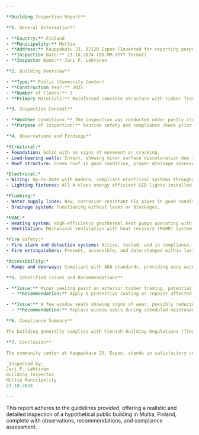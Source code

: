 ```yaml
---

**Building Inspection Report**

**1. General Information**

- **Country:** Finland
- **Municipality:** Multia
- **Address:** Kauppakatu 23, 02120 Espoo (Invented for reporting purposes)
- **Inspection Date:** 23.10.2024 (DD.MM.YYYY format)
- **Inspector Name:** Jari P. Lehtinen

**2. Building Overview**

- **Type:** Public (Community Center)
- **Construction Year:** 2025
- **Number of Floors:** 3
- **Primary Materials:** Reinforced concrete structure with timber framing, exterior clad in Finnish white pine siding, and a green roof utilizing native sedum plants.

**3. Inspection Context**

- **Weather Conditions:** The inspection was conducted under partly cloudy skies with temperatures at 8°C and moderate winds typical for the autumn season in Multia, Finland.
- **Purpose of Inspection:** Routine safety and compliance check prior to the upcoming winter maintenance schedule.

**4. Observations and Findings**

*Structural:*  
- Foundation: Solid with no signs of movement or cracking.
- Load-bearing walls: Intact, showing minor surface discoloration due to weathering.
- Roof structure: Green roof in good condition, proper drainage observed.

*Electrical:*  
- Wiring: Up-to-date with modern, compliant electrical systems throughout.
- Lighting fixtures: All A-class energy efficient LED lights installed.

*Plumbing:*  
- Water supply lines: New, corrosion-resistant PEX pipes in good condition.
- Drainage system: Functioning without leaks or blockages.

*HVAC:*  
- Heating system: High-efficiency geothermal heat pumps operating within expected parameters.
- Ventilation: Mechanical ventilation with heat recovery (MVHR) system functioning correctly.

*Fire Safety:*  
- Fire alarm and detection systems: Active, tested, and in compliance.
- Fire extinguishers: Present, accessible, and date-stamped within last year.

*Accessibility:*  
- Ramps and doorways: Compliant with ADA standards, providing easy access for all users.

**5. Identified Issues and Recommendations**

- **Issue:** Minor peeling paint on exterior timber framing, potentially leading to moisture ingress over time.
  - **Recommendation:** Apply a protective coating or repaint affected areas within the next 12 months to prevent further degradation.

- **Issue:** A few window seals showing signs of wear, possibly reducing energy efficiency.
  - **Recommendation:** Replace window seals during scheduled maintenance to maintain optimal thermal performance.

**6. Compliance Summary**

The building generally complies with Finnish Building Regulations (Tiedotuslaki) and local municipal codes for public buildings, notably in structural integrity, electrical safety, plumbing, HVAC efficiency, fire safety measures, and accessibility standards. Minor deviations noted are addressed through the recommendations provided.

**7. Conclusion**

The community center at Kauppakatu 23, Espoo, stands in satisfactory condition for its age and usage, with only minor cosmetic and preventive maintenance issues identified. It is recommended to address these issues promptly to ensure continued compliance and optimal functionality. 

_Inspected by:_  
Jari P. Lehtinen  
Building Inspector  
Multia Municipality  
23.10.2024

--- 
```


This report adheres to the guidelines provided, offering a realistic and detailed inspection of a hypothetical public building in Multia, Finland, complete with observations, recommendations, and compliance assessment.